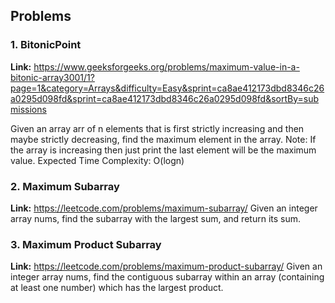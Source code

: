 ## Problems

### 1. BitonicPoint <br>
**Link:** https://www.geeksforgeeks.org/problems/maximum-value-in-a-bitonic-array3001/1?page=1&category=Arrays&difficulty=Easy&sprint=ca8ae412173dbd8346c26a0295d098fd&sprint=ca8ae412173dbd8346c26a0295d098fd&sortBy=submissions

Given an array arr of n elements that is first strictly increasing and then maybe strictly 
decreasing, find the maximum element in the array.
Note: If the array is increasing then just print the last element will be the maximum value.
Expected Time Complexity: O(logn)

### 2. Maximum Subarray
**Link:** https://leetcode.com/problems/maximum-subarray/
Given an integer array nums, find the subarray with the largest sum, and return its sum.

### 3. Maximum Product Subarray
**Link:** https://leetcode.com/problems/maximum-product-subarray/
Given an integer array nums, find the contiguous subarray within an array (containing at least one number) which has the largest product.